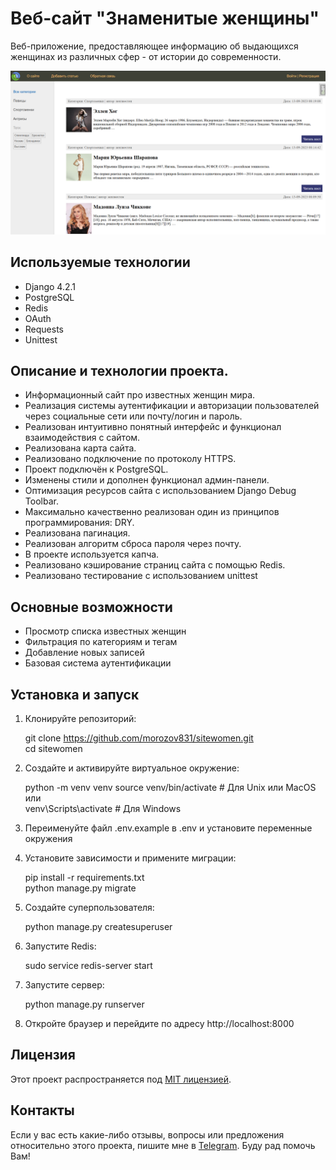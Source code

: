 # Веб-сайт "Знаменитые женщины"

Веб-приложение, предоставляющее информацию об выдающихся женщинах из различных сфер - от истории до современности.  

![Image alt](https://github.com/morozov831/sitewomen/blob/master/Screen/1.PNG)  
## Используемые технологии
* Django 4.2.1
* PostgreSQL
* Redis
* OAuth
* Requests
* Unittest

## Описание и технологии проекта.
- Информационный сайт про известных женщин мира.
- Реализация системы аутентификации и авторизации пользователей через социальные сети или почту/логин и пароль.
- Реализован интуитивно понятный интерфейс и функционал взаимодействия с сайтом.
- Реализована карта сайта. 
- Реализовано подключение по протоколу HTTPS.
- Проект подключён к PostgreSQL.
- Изменены стили и дополнен функционал админ-панели.
- Оптимизация ресурсов сайта с использованием Django Debug Toolbar.
- Максимально качественно реализован один из принципов программирования: DRY.
- Реализована пагинация.
- Реализован алгоритм сброса пароля через почту.
- В проекте используется капча.
- Реализовано кэширование страниц сайта с помощью Redis.
- Реализовано тестирование с использованием unittest

## Основные возможности

- Просмотр списка известных женщин
- Фильтрация по категориям и тегам
- Добавление новых записей
- Базовая система аутентификации

## Установка и запуск

1. Клонируйте репозиторий:

    git clone https://github.com/morozov831/sitewomen.git  
    cd sitewomen

2. Создайте и активируйте виртуальное окружение:

    python -m venv venv
    source venv/bin/activate  # Для Unix или MacOS  
    или  
    venv\Scripts\activate  # Для Windows

4. Переименуйте файл .env.example в .env и установите переменные окружения

5. Установите зависимости и примените миграции:

    pip install -r requirements.txt  
    python manage.py migrate

6. Создайте суперпользователя:

    python manage.py createsuperuser

7. Запустите Redis:

    sudo service redis-server start

8. Запустите сервер:

    python manage.py runserver

9. Откройте браузер и перейдите по адресу http://localhost:8000

## Лицензия
Этот проект распространяется под [MIT лицензией](https://github.com/morozov831/sitewomen/blob/master/LICENSE).

## Контакты
Если у вас есть какие-либо отзывы, вопросы или предложения относительно этого проекта, пишите мне в [Telegram](https://t.me/morozov_831). Буду рад помочь Вам!
